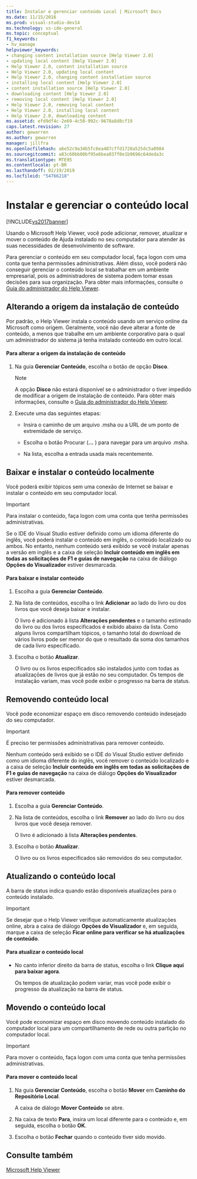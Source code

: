 ```yaml
---
title: Instalar e gerenciar conteúdo Local | Microsoft Docs
ms.date: 11/15/2016
ms.prod: visual-studio-dev14
ms.technology: vs-ide-general
ms.topic: conceptual
f1_keywords:
- hv_manage
helpviewer_keywords:
- changing content installation source [Help Viewer 2.0]
- updating local content [Help Viewer 2.0]
- Help Viewer 2.0, content installation source
- Help Viewer 2.0, updating local content
- Help Viewer 2.0, changing content installation source
- installing local content [Help Viewer 2.0]
- content installation source [Help Viewer 2.0]
- downloading content [Help Viewer 2.0]
- removing local content [Help Viewer 2.0]
- Help Viewer 2.0, removing local content
- Help Viewer 2.0, installing local content
- Help Viewer 2.0, downloading content
ms.assetid: efd9df4c-2e69-4c50-992c-9678a8d8cf19
caps.latest.revision: 27
author: gewarren
ms.author: gewarren
manager: jillfra
ms.openlocfilehash: a6e52c9a34b5fc6ea487cffd1728a525dc5a0984
ms.sourcegitcommit: a83c60bb00bf95e6bea037f0e1b9696c64deda3c
ms.translationtype: MTE95
ms.contentlocale: pt-BR
ms.lasthandoff: 02/19/2019
ms.locfileid: "54766218"
---
```

# <a name="install-and-manage-local-content"></a>Instalar e gerenciar o conteúdo local
[!INCLUDE[vs2017banner](../includes/vs2017banner.md)]

Usando o Microsoft Help Viewer, você pode adicionar, remover, atualizar e mover o conteúdo de Ajuda instalado no seu computador para atender às suas necessidades de desenvolvimento de software.  
  
 Para gerenciar o conteúdo em seu computador local, faça logon com uma conta que tenha permissões administrativas. Além disso, você poderá não conseguir gerenciar o conteúdo local se trabalhar em um ambiente empresarial, pois os administradores de sistema podem tomar essas decisões para sua organização. Para obter mais informações, consulte o [Guia do administrador do Help Viewer](../ide/help-viewer-administrator-guide.md).  
  
## <a name="changing-the-content-installation-source"></a>Alterando a origem da instalação de conteúdo  
 Por padrão, o Help Viewer instala o conteúdo usando um serviço online da Microsoft como origem. Geralmente, você não deve alterar a fonte de conteúdo, a menos que trabalhe em um ambiente corporativo para o qual um administrador do sistema já tenha instalado conteúdo em outro local.  
  
#### <a name="to-change-the-content-installation-source"></a>Para alterar a origem da instalação de conteúdo  
  
1.  Na guia **Gerenciar Conteúdo**, escolha o botão de opção **Disco**.  
  
    > [!NOTE]
    >  A opção **Disco** não estará disponível se o administrador o tiver impedido de modificar a origem de instalação de conteúdo. Para obter mais informações, consulte o [Guia do administrador do Help Viewer](../ide/help-viewer-administrator-guide.md).  
  
2.  Execute uma das seguintes etapas:  
  
    -   Insira o caminho de um arquivo .msha ou a URL de um ponto de extremidade de serviço.  
  
    -   Escolha o botão Procurar (**...** ) para navegar para um arquivo .msha.  
  
    -   Na lista, escolha a entrada usada mais recentemente.  
  
## <a name="download-and-install-content-locally"></a>Baixar e instalar o conteúdo localmente  
 Você poderá exibir tópicos sem uma conexão de Internet se baixar e instalar o conteúdo em seu computador local.  
  
> [!IMPORTANT]
>  Para instalar o conteúdo, faça logon com uma conta que tenha permissões administrativas.  
  
 Se o IDE do Visual Studio estiver definido como um idioma diferente do inglês, você poderá instalar o conteúdo em inglês, o conteúdo localizado ou ambos. No entanto, nenhum conteúdo será exibido se você instalar apenas a versão em inglês e a caixa de seleção **Incluir conteúdo em inglês em todas as solicitações de F1 e guias de navegação** na caixa de diálogo **Opções do Visualizador** estiver desmarcada.  
  
#### <a name="to-download-and-install-content"></a>Para baixar e instalar conteúdo  
  
1.  Escolha a guia **Gerenciar Conteúdo**.  
  
2.  Na lista de conteúdos, escolha o link **Adicionar** ao lado do livro ou dos livros que você deseja baixar e instalar.  
  
     O livro é adicionado à lista **Alterações pendentes** e o tamanho estimado do livro ou dos livros especificados é exibido abaixo da lista. Como alguns livros compartilham tópicos, o tamanho total do download de vários livros pode ser menor do que o resultado da soma dos tamanhos de cada livro especificado.  
  
3.  Escolha o botão **Atualizar**.  
  
     O livro ou os livros especificados são instalados junto com todas as atualizações de livros que já estão no seu computador. Os tempos de instalação variam, mas você pode exibir o progresso na barra de status.  
  
## <a name="removing-local-content"></a>Removendo conteúdo local  
 Você pode economizar espaço em disco removendo conteúdo indesejado do seu computador.  
  
> [!IMPORTANT]
>  É preciso ter permissões administrativas para remover conteúdo.  
  
 Nenhum conteúdo será exibido se o IDE do Visual Studio estiver definido como um idioma diferente do inglês, você remover o conteúdo localizado e a caixa de seleção **Incluir conteúdo em inglês em todas as solicitações de F1 e guias de navegação** na caixa de diálogo **Opções do Visualizador** estiver desmarcada.  
  
#### <a name="to-remove-content"></a>Para remover conteúdo  
  
1.  Escolha a guia **Gerenciar Conteúdo**.  
  
2.  Na lista de conteúdos, escolha o link **Remover** ao lado do livro ou dos livros que você deseja remover.  
  
     O livro é adicionado à lista **Alterações pendentes**.  
  
3.  Escolha o botão **Atualizar**.  
  
     O livro ou os livros especificados são removidos do seu computador.  
  
## <a name="updating-local-content"></a>Atualizando o conteúdo local  
 A barra de status indica quando estão disponíveis atualizações para o conteúdo instalado.  
  
> [!IMPORTANT]
>  Se desejar que o Help Viewer verifique automaticamente atualizações online, abra a caixa de diálogo **Opções do Visualizador** e, em seguida, marque a caixa de seleção **Ficar online para verificar se há atualizações de conteúdo**.  
  
#### <a name="to-update-local-content"></a>Para atualizar o conteúdo local  
  
- No canto inferior direito da barra de status, escolha o link **Clique aqui para baixar agora**.  
  
  Os tempos de atualização podem variar, mas você pode exibir o progresso da atualização na barra de status.  
  
## <a name="moving-local-content"></a>Movendo o conteúdo local  
 Você pode economizar espaço em disco movendo conteúdo instalado do computador local para um compartilhamento de rede ou outra partição no computador local.  
  
> [!IMPORTANT]
>  Para mover o conteúdo, faça logon com uma conta que tenha permissões administrativas.  
  
#### <a name="to-move-local-content"></a>Para mover o conteúdo local  
  
1.  Na guia **Gerenciar Conteúdo**, escolha o botão **Mover** em **Caminho do Repositório Local**.  
  
     A caixa de diálogo **Mover Conteúdo** se abre.  
  
2.  Na caixa de texto **Para**, insira um local diferente para o conteúdo e, em seguida, escolha o botão **OK**.  
  
3.  Escolha o botão **Fechar** quando o conteúdo tiver sido movido.  
  
## <a name="see-also"></a>Consulte também  
 [Microsoft Help Viewer](../ide/microsoft-help-viewer.md)

